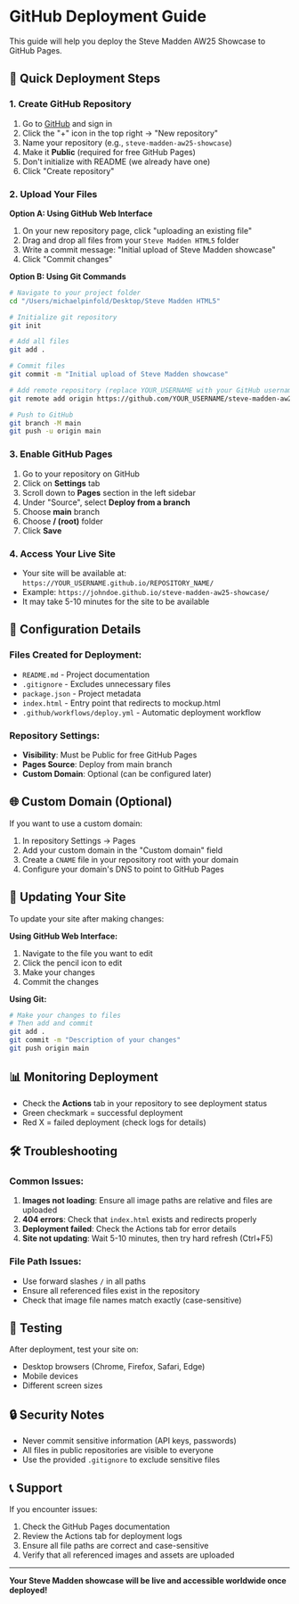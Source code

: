 # GitHub Deployment Guide

This guide will help you deploy the Steve Madden AW25 Showcase to GitHub Pages.

## 🚀 Quick Deployment Steps

### 1. Create GitHub Repository

1. Go to [GitHub](https://github.com) and sign in
2. Click the "+" icon in the top right → "New repository"
3. Name your repository (e.g., `steve-madden-aw25-showcase`)
4. Make it **Public** (required for free GitHub Pages)
5. Don't initialize with README (we already have one)
6. Click "Create repository"

### 2. Upload Your Files

**Option A: Using GitHub Web Interface**
1. On your new repository page, click "uploading an existing file"
2. Drag and drop all files from your `Steve Madden HTML5` folder
3. Write a commit message: "Initial upload of Steve Madden showcase"
4. Click "Commit changes"

**Option B: Using Git Commands**
```bash
# Navigate to your project folder
cd "/Users/michaelpinfold/Desktop/Steve Madden HTML5"

# Initialize git repository
git init

# Add all files
git add .

# Commit files
git commit -m "Initial upload of Steve Madden showcase"

# Add remote repository (replace YOUR_USERNAME with your GitHub username)
git remote add origin https://github.com/YOUR_USERNAME/steve-madden-aw25-showcase.git

# Push to GitHub
git branch -M main
git push -u origin main
```

### 3. Enable GitHub Pages

1. Go to your repository on GitHub
2. Click on **Settings** tab
3. Scroll down to **Pages** section in the left sidebar
4. Under "Source", select **Deploy from a branch**
5. Choose **main** branch
6. Choose **/ (root)** folder
7. Click **Save**

### 4. Access Your Live Site

- Your site will be available at: `https://YOUR_USERNAME.github.io/REPOSITORY_NAME/`
- Example: `https://johndoe.github.io/steve-madden-aw25-showcase/`
- It may take 5-10 minutes for the site to be available

## 🔧 Configuration Details

### Files Created for Deployment:
- `README.md` - Project documentation
- `.gitignore` - Excludes unnecessary files
- `package.json` - Project metadata
- `index.html` - Entry point that redirects to mockup.html
- `.github/workflows/deploy.yml` - Automatic deployment workflow

### Repository Settings:
- **Visibility**: Must be Public for free GitHub Pages
- **Pages Source**: Deploy from main branch
- **Custom Domain**: Optional (can be configured later)

## 🌐 Custom Domain (Optional)

If you want to use a custom domain:

1. In repository Settings → Pages
2. Add your custom domain in the "Custom domain" field
3. Create a `CNAME` file in your repository root with your domain
4. Configure your domain's DNS to point to GitHub Pages

## 🔄 Updating Your Site

To update your site after making changes:

**Using GitHub Web Interface:**
1. Navigate to the file you want to edit
2. Click the pencil icon to edit
3. Make your changes
4. Commit the changes

**Using Git:**
```bash
# Make your changes to files
# Then add and commit
git add .
git commit -m "Description of your changes"
git push origin main
```

## 📊 Monitoring Deployment

- Check the **Actions** tab in your repository to see deployment status
- Green checkmark = successful deployment
- Red X = failed deployment (check logs for details)

## 🛠 Troubleshooting

### Common Issues:

1. **Images not loading**: Ensure all image paths are relative and files are uploaded
2. **404 errors**: Check that `index.html` exists and redirects properly
3. **Deployment failed**: Check the Actions tab for error details
4. **Site not updating**: Wait 5-10 minutes, then try hard refresh (Ctrl+F5)

### File Path Issues:
- Use forward slashes `/` in all paths
- Ensure all referenced files exist in the repository
- Check that image file names match exactly (case-sensitive)

## 📱 Testing

After deployment, test your site on:
- Desktop browsers (Chrome, Firefox, Safari, Edge)
- Mobile devices
- Different screen sizes

## 🔒 Security Notes

- Never commit sensitive information (API keys, passwords)
- All files in public repositories are visible to everyone
- Use the provided `.gitignore` to exclude sensitive files

## 📞 Support

If you encounter issues:
1. Check the GitHub Pages documentation
2. Review the Actions tab for deployment logs
3. Ensure all file paths are correct and case-sensitive
4. Verify that all referenced images and assets are uploaded

---

**Your Steve Madden showcase will be live and accessible worldwide once deployed!**
